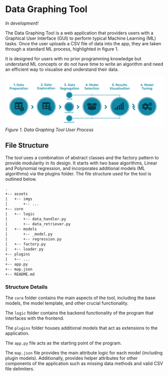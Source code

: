 # Data Graphing Tool

_In development!_

The Data Graphing Tool is a web application that providers users with a Graphical User Interface (GUI) to perform typical Machine Learning (ML) tasks. Once the user uploads a CSV file of data into the app, they are taken through a standard ML process, highlighted in figure 1.

It is designed for users with no prior programming knowledge but understand ML concepts or do not have time to write an algorithm and need an efficient way to visualise and understand their data.

![DGT Pipeline](/assets/imgs/dgt-pipeline.png)
_Figure 1. Data Graphing Tool User Process_

## File Structure

The tool uses a combination of abstract classes and the factory pattern to provide modularity in its design. It starts with two base algorithms, Linear and Polynomial regression, and incorporates additional models (ML algorithms) via the plugins folder. The file structure used for the tool is outlined below.

```text
.
+-- assets
|   +-- imgs
|       +-- ...
+-- core
|   +-- logic
|       +-- data_handler.py
|       +-- data_retriever.py
|   +-- models
|       +-- _model.py
|       +-- regression.py
|   +-- factory.py
|   +-- loader.py
+-- plugins
|   +-- ...
+-- app.py
+-- map.json
+-- README.md
```

### Structure Details

The `core` folder contains the main aspects of the tool, including the base models, the model template, and other crucial functionality.

The `logic` folder contains the backend functionality of the program that interfaces with the frontend.

The `plugins` folder houses additional models that act as extensions to the application.

The `app.py` file acts as the starting point of the program.

The `map.json` file provides the main attribute logic for each model (including plugin models). Additionally, provides helper attributes for other components of the application such as missing data methods and valid CSV file delimiters.
